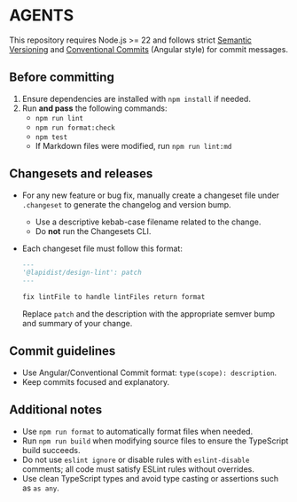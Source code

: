 # AGENTS

This repository requires Node.js >= 22 and follows strict [Semantic Versioning](https://semver.org/) and [Conventional Commits](https://www.conventionalcommits.org/) (Angular style) for commit messages.

## Before committing

1. Ensure dependencies are installed with `npm install` if needed.
2. Run **and pass** the following commands:
   - `npm run lint`
   - `npm run format:check`
   - `npm test`
   - If Markdown files were modified, run `npm run lint:md`

## Changesets and releases

- For any new feature or bug fix, manually create a changeset file under `.changeset` to generate the changelog and version bump.
  - Use a descriptive kebab-case filename related to the change.
  - Do **not** run the Changesets CLI.
- Each changeset file must follow this format:

  ```md
  ---
  '@lapidist/design-lint': patch
  ---

  fix lintFile to handle lintFiles return format
  ```

  Replace `patch` and the description with the appropriate semver bump and summary of your change.

## Commit guidelines

- Use Angular/Conventional Commit format: `type(scope): description`.
- Keep commits focused and explanatory.

## Additional notes

- Use `npm run format` to automatically format files when needed.
- Run `npm run build` when modifying source files to ensure the TypeScript build succeeds.
- Do not use `eslint ignore` or disable rules with `eslint-disable` comments; all code must satisfy ESLint rules without overrides.
- Use clean TypeScript types and avoid type casting or assertions such as `as any`.
